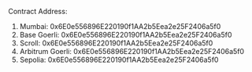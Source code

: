 Contract Address:
1. Mumbai: 0x6E0e556896E220190f1AA2b5Eea2e25F2406a5f0
2. Base Goerli: 0x6E0e556896E220190f1AA2b5Eea2e25F2406a5f0
3. Scroll: 0x6E0e556896E220190f1AA2b5Eea2e25F2406a5f0
4. Arbitrum Goerli: 0x6E0e556896E220190f1AA2b5Eea2e25F2406a5f0
5. Sepolia: 0x6E0e556896E220190f1AA2b5Eea2e25F2406a5f0